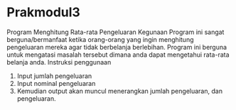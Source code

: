 # Prakmodul3
Program Menghitung Rata-rata Pengeluaran
Kegunaan
Program ini sangat berguna/bermanfaat ketika orang-orang yang ingin menghitung pengeluaran mereka agar tidak berbelanja berlebihan.
Program ini berguna untuk mengatasi masalah tersebut dimana anda dapat mengetahui rata-rata belanja anda.
Instruksi penggunaan
1. Input jumlah pengeluaran
2. Input nominal pengeluaran
3. Kemudian output akan muncul menerangkan jumlah pengeluaran, dan pengeluaran.